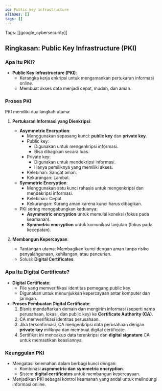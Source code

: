 ```yaml
---
id: Public key infrastructure
aliases: []
tags: []
---
```


Tags: [[google_cybersecurity]]

## Ringkasan: Public Key Infrastructure (PKI)

### Apa Itu PKI?
- **Public Key Infrastructure (PKI)**:
  - Kerangka kerja enkripsi untuk mengamankan pertukaran informasi online.
  - Membuat akses data menjadi cepat, mudah, dan aman.

### Proses PKI
PKI memiliki dua langkah utama:
1. **Pertukaran Informasi yang Dienkripsi**:
   - **Asymmetric Encryption**:
     - Menggunakan sepasang kunci: **public key** dan **private key**.
     - Public key:
       - Digunakan untuk mengenkripsi informasi.
       - Bisa dibagikan secara luas.
     - Private key:
       - Digunakan untuk mendekripsi informasi.
       - Hanya pemiliknya yang memiliki akses.
     - Kelebihan: Sangat aman.
     - Kekurangan: Lambat.
   - **Symmetric Encryption**:
     - Menggunakan satu kunci rahasia untuk mengenkripsi dan mendekripsi informasi.
     - Kelebihan: Cepat.
     - Kekurangan: Kurang aman karena kunci harus dibagikan.
   - PKI sering menggabungkan keduanya:
     - **Asymmetric encryption** untuk memulai koneksi (fokus pada keamanan).
     - **Symmetric encryption** untuk komunikasi lanjutan (fokus pada kecepatan).

2. **Membangun Kepercayaan**:
   - Tantangan utama: Membagikan kunci dengan aman tanpa risiko penyalahgunaan, kehilangan, atau pencurian.
   - Solusi: **Digital Certificates**.

### Apa Itu Digital Certificate?
- **Digital Certificate**:
  - File yang memverifikasi identitas pemegang public key.
  - Digunakan untuk menunjukkan kepercayaan antar komputer dan jaringan.
- **Proses Pembuatan Digital Certificate**:
  1. Bisnis mendaftarkan domain dan mengirim informasi (seperti nama perusahaan, lokasi, dan public key) ke **Certificate Authority (CA)**.
  2. CA memverifikasi identitas perusahaan.
  3. Jika terkonfirmasi, CA mengenkripsi data perusahaan dengan **private key** miliknya dan membuat digital certificate.
  4. Sertifikat ini mencakup data terenkripsi dan **digital signature** CA untuk memastikan keasliannya.

### Keunggulan PKI
- Mengatasi kelemahan dalam berbagi kunci dengan:
  - Kombinasi **asymmetric dan symmetric encryption**.
  - Sistem **digital certificates** untuk membangun kepercayaan.
- Menjadikan PKI sebagai kontrol keamanan yang andal untuk melindungi informasi online.
